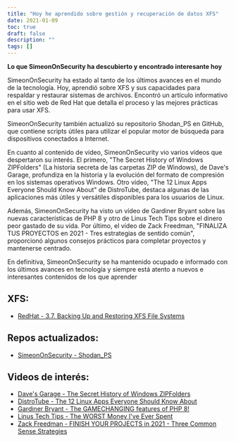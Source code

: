 ```yaml
---
title: "Hoy he aprendido sobre gestión y recuperación de datos XFS"
date: 2021-01-09
toc: true
draft: false
description: ""
tags: []
---
```


**Lo que SimeonOnSecurity ha descubierto y encontrado interesante hoy**

SimeonOnSecurity ha estado al tanto de los últimos avances en el mundo de la tecnología. Hoy, aprendió sobre XFS y sus capacidades para respaldar y restaurar sistemas de archivos. Encontró un artículo informativo en el sitio web de Red Hat que detalla el proceso y las mejores prácticas para usar XFS.

SimeonOnSecurity también actualizó su repositorio Shodan_PS en GitHub, que contiene scripts útiles para utilizar el popular motor de búsqueda para dispositivos conectados a Internet.

En cuanto al contenido de vídeo, SimeonOnSecurity vio varios vídeos que despertaron su interés. El primero, "The Secret History of Windows ZIPFolders" (La historia secreta de las carpetas ZIP de Windows), de Dave's Garage, profundiza en la historia y la evolución del formato de compresión en los sistemas operativos Windows. Otro vídeo, "The 12 Linux Apps Everyone Should Know About" de DistroTube, destaca algunas de las aplicaciones más útiles y versátiles disponibles para los usuarios de Linux.

Además, SimeonOnSecurity ha visto un vídeo de Gardiner Bryant sobre las nuevas características de PHP 8 y otro de Linus Tech Tips sobre el dinero peor gastado de su vida. Por último, el vídeo de Zack Freedman, "FINALIZA TUS PROYECTOS en 2021 - Tres estrategias de sentido común", proporcionó algunos consejos prácticos para completar proyectos y mantenerse centrado.

En definitiva, SimeonOnSecurity se ha mantenido ocupado e informado con los últimos avances en tecnología y siempre está atento a nuevos e interesantes contenidos de los que aprender

## XFS:
- [RedHat - 3.7. Backing Up and Restoring XFS File Systems](https://access.redhat.com/documentation/en-us/red_hat_enterprise_linux/7/html/storage_administration_guide/xfsbackuprestore)

## Repos actualizados:
- [SimeonOnSecurity - Shodan_PS](https://github.com/simeononsecurity/Shodan_PS)

## Videos de interés:
- [Dave's Garage - The Secret History of Windows ZIPFolders](https://www.youtube.com/watch?v=aQUtUQ_L8Yk)
- [DistroTube - The 12 Linux Apps Everyone Should Know About](https://www.youtube.com/watch?v=6chA0L_AT6k)
- [Gardiner Bryant - The GAMECHANGING features of PHP 8!](https://www.youtube.com/watch?v=f_cwnwaEwaY)
- [Linus Tech Tips - The WORST Money I've Ever Spent](https://www.youtube.com/watch?v=sLM_vO4d2Jg)
- [Zack Freedman - FINISH YOUR PROJECTS in 2021 - Three Common Sense Strategies](https://www.youtube.com/watch?v=L1j93RnIxEo)
